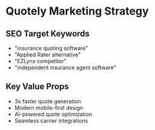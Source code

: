 # Quotely Marketing Strategy

## SEO Target Keywords
- "insurance quoting software"
- "Applied Rater alternative"
- "EZLynx competitor"
- "independent insurance agent software"

## Key Value Props
- 3x faster quote generation
- Modern mobile-first design
- AI-powered quote optimization
- Seamless carrier integrations